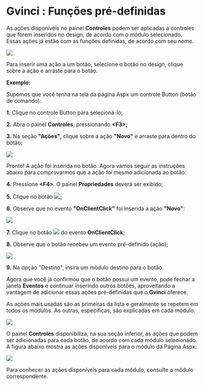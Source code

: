 # Gvinci : Funções pré-definidas

As ações disponíveis no painel **Controles** podem ser aplicadas a controles que forem inseridos no design, de acordo com o módulo selecionado. Essas ações já estão com as funções definidas, de acordo com seu nome.

![](http://www.gvinci.com.br/manual/funcoesgv.png)

Para inserir uma ação a um botão, selecione o botão no design, clique sobre a ação e arraste para o botão.

**Exemplo:**

Supomos que você tenha na tela da página Aspx um controle Button \(botão de comando\):

**1.** Clique no controle Button para selecioná-lo;

**2.** Abra o painel **Controles**, pressionando **&lt;F3&gt;;**

**3.** Na seção **"Ações"**, clique sobre a ação **"Novo"** e arraste para dentro do botão;

![](http://www.gvinci.com.br/manual/paginaaspxgv.zoom79.png)

Pronto! A ação foi inserida no botão. Agora vamos seguir as instruções abaixo para comprovarmos que a ação foi mesmo adicionada ao botão:

**4.** Pressione **&lt;F4&gt;**. O painel **Propriedades** deverá ser exibido;

**5.** Clique no botão ![](http://www.gvinci.com.br/manual/eventosbt-411.png);

**6.** Observe que no evento **"OnClientClick"** foi inserida a ação **"Novo"**:

![](http://www.gvinci.com.br/manual/acaonovo-3411.png)

**7.** Clique no botão ![](http://www.gvinci.com.br/manual/extensor-botao.png)  do evento **OnClientClick**;

**8.** Observe que o botão recebeu um evento pré-definido \(ação\);

![](http://www.gvinci.com.br/manual/eventosgv2.png)

**9.** Na opção "Destino", insira um módulo destino para o botão.

Agora que você já confirmou que o botão possui um evento, pode fechar a janela **Eventos** e continuar inserindo outros botões, aproveitando a vantagem de adicionar essas ações pré-definidas que o **Gvinci** oferece.

As ações mais usadas são as primeiras da lista e geralmente se repetem em todos os módulos. As outras, específicas, são explicadas em cada módulo.

![](http://www.gvinci.com.br/manual/acoes12.png)

O painel **Controles** disponibiliza, na sua seção inferior, as ações que podem ser adicionadas para cada botão, de acordo com cada módulo selecionado. A figura abaixo mostra as ações disponíveis para o módulo da Página Aspx:

![](http://www.gvinci.com.br/manual/acoesdoscontroles.png)

Para conhecer as ações disponíveis para cada módulo, consulte o módulo correspondente.

